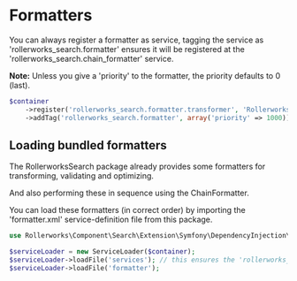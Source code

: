 Formatters
==========

You can always register a formatter as service, tagging the service
as 'rollerworks_search.formatter' ensures it will be registered at
the 'rollerworks_search.chain_formatter' service.

**Note:** Unless you give a 'priority' to the formatter,
the priority defaults to 0 (last).

```php
$container
    ->register('rollerworks_search.formatter.transformer', 'Rollerworks\Component\Search\Formatter\TransformFormatter')
    ->addTag('rollerworks_search.formatter', array('priority' => 1000));
```

## Loading bundled formatters

The RollerworksSearch package already provides some formatters
for transforming, validating and optimizing.

And also performing these in sequence using the ChainFormatter.

You can load these formatters (in correct order) by importing the
'formatter.xml' service-definition file from this package.

```php
use Rollerworks\Component\Search\Extension\Symfony\DependencyInjection\ServiceLoader;

$serviceLoader = new ServiceLoader($container);
$serviceLoader->loadFile('services'); // this ensures the 'rollerworks_search.chain_formatter' service is registered
$serviceLoader->loadFile('formatter');
```

